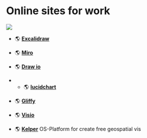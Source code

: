 # Online sites for work
 

![](https://plus.excalidraw.com/_next/image?url=%2Fstatic%2Fimages%2Fhero%2Fmain.svg&w=750&q=75)  



- :earth_americas: [**Excalidraw**](https://excalidraw.com/)

- :earth_americas: [**Miro**](https://miro.com/app/dashboard/)

- :earth_americas: [**Draw io**](https://app.diagrams.net/)

- - :earth_americas: [**lucidchart**](https://www.lucidchart.com/pages/landing?utm_source=google&utm_medium=cpc&utm_campaign=_chart_ol_allcountries_mixed_search_brand_exact_&km_CPC_CampaignId=12085501855&km_CPC_AdGroupID=117687297058&km_CPC_Keyword=lucidchart&km_CPC_MatchType=e&km_CPC_ExtensionID=&km_CPC_Network=g&km_CPC_AdPosition=&km_CPC_Creative=491660231443&km_CPC_TargetID=aud-1660700197412:kwd-33511936169&km_CPC_Country=9061017&km_CPC_Device=c&km_CPC_placement=&km_CPC_target=&gclid=EAIaIQobChMI04fn8NKb-QIVMUVIAB2HXATqEAAYASAAEgIGBPD_BwE)

- :earth_americas: [**Gliffy**](https://www.gliffy.com/)

- :earth_americas: [**Visio**](https://www.microsoft.com/uk-ua/microsoft-365/visio/flowchart-software)

- :earth_americas: [**Kelper**](https://kepler.gl/) OS-Platform for create free geospatial vis
